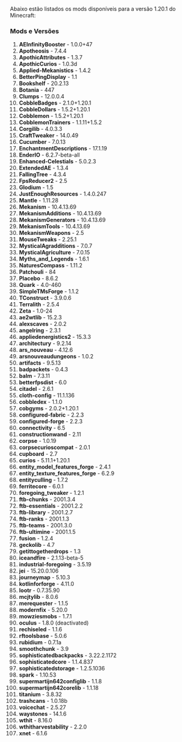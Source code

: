 Abaixo estão listados os mods disponíveis para a versão 1.20.1 do Minecraft:

### **Mods e Versões**

1. **AEInfinityBooster** - 1.0.0+47
2. **Apotheosis** - 7.4.4
3. **ApothicAttributes** - 1.3.7
4. **ApothicCurios** - 1.0.3d
5. **Applied-Mekanistics** - 1.4.2
6. **BetterPingDisplay** - 1.1
7. **Bookshelf** - 20.2.13
8. **Botania** - 447
9. **Clumps** - 12.0.0.4
10. **CobbleBadges** - 2.1.0+1.20.1
11. **CobbleDollars** - 1.5.2+1.20.1
12. **Cobblemon** - 1.5.2+1.20.1
13. **CobblemonTrainers** - 1.1.11+1.5.2
14. **Corgilib** - 4.0.3.3
15. **CraftTweaker** - 14.0.49
16. **Cucumber** - 7.0.13
17. **EnchantmentDescriptions** - 17.1.19
18. **EnderIO** - 6.2.7-beta-all
19. **Enhanced-Celestials** - 5.0.2.3
20. **ExtendedAE** - 1.3.4
21. **FallingTree** - 4.3.4
22. **FpsReducer2** - 2.5
23. **Glodium** - 1.5
24. **JustEnoughResources** - 1.4.0.247
25. **Mantle** - 1.11.28
26. **Mekanism** - 10.4.13.69
27. **MekanismAdditions** - 10.4.13.69
28. **MekanismGenerators** - 10.4.13.69
29. **MekanismTools** - 10.4.13.69
30. **MekanismWeapons** - 2.5
31. **MouseTweaks** - 2.25.1
32. **MysticalAgradditions** - 7.0.7
33. **MysticalAgriculture** - 7.0.15
34. **Myths_and_Legends** - 1.6.1
35. **NaturesCompass** - 1.11.2
36. **Patchouli** - 84
37. **Placebo** - 8.6.2
38. **Quark** - 4.0-460
39. **SimpleTMsForge** - 1.1.2
40. **TConstruct** - 3.9.0.6
41. **Terralith** - 2.5.4
42. **Zeta** - 1.0-24
43. **ae2wtlib** - 15.2.3
44. **alexscaves** - 2.0.2
45. **angelring** - 2.3.1
46. **appliedenergistics2** - 15.3.3
47. **architectury** - 9.2.14
48. **ars_nouveau** - 4.12.6
49. **arsnouveaudungeons** - 1.0.2
50. **artifacts** - 9.5.13
51. **badpackets** - 0.4.3
52. **balm** - 7.3.11
53. **betterfpsdist** - 6.0
54. **citadel** - 2.6.1
55. **cloth-config** - 11.1.136
56. **cobbledex** - 1.1.0
57. **cobgyms** - 2.0.2+1.20.1
58. **configured-fabric** - 2.2.3
59. **configured-forge** - 2.2.3
60. **connectivity** - 6.5
61. **constructionwand** - 2.11
62. **corpse** - 1.0.19
63. **corpsecurioscompat** - 2.0.1
64. **cupboard** - 2.7
65. **curios** - 5.11.1+1.20.1
66. **entity_model_features_forge** - 2.4.1
67. **entity_texture_features_forge** - 6.2.9
68. **entityculling** - 1.7.2
69. **ferritecore** - 6.0.1
70. **foregoing_tweaker** - 1.2.1
71. **ftb-chunks** - 2001.3.4
72. **ftb-essentials** - 2001.2.2
73. **ftb-library** - 2001.2.7
74. **ftb-ranks** - 2001.1.3
75. **ftb-teams** - 2001.3.0
76. **ftb-ultimine** - 2001.1.5
77. **fusion** - 1.2.4
78. **geckolib** - 4.7
79. **getittogetherdrops** - 1.3
80. **iceandfire** - 2.1.13-beta-5
81. **industrial-foregoing** - 3.5.19
82. **jei** - 15.20.0.106
83. **journeymap** - 5.10.3
84. **kotlinforforge** - 4.11.0
85. **lootr** - 0.7.35.90
86. **mcjtylib** - 8.0.6
87. **merequester** - 1.1.5
88. **modernfix** - 5.20.0
89. **mowziesmobs** - 1.7.1
90. **oculus** - 1.8.0 (deactivated)
91. **rechiseled** - 1.1.6
92. **rftoolsbase** - 5.0.6
93. **rubidium** - 0.7.1a
94. **smoothchunk** - 3.9
95. **sophisticatedbackpacks** - 3.22.2.1172
96. **sophisticatedcore** - 1.1.4.837
97. **sophisticatedstorage** - 1.2.5.1036
98. **spark** - 1.10.53
99. **supermartijn642configlib** - 1.1.8
100. **supermartijn642corelib** - 1.1.18
101. **titanium** - 3.8.32
102. **trashcans** - 1.0.18b
103. **voicechat** - 2.5.27
104. **waystones** - 14.1.6
105. **wthit** - 8.16.0
106. **wthitharvestability** - 2.2.0
107. **xnet** - 6.1.6
